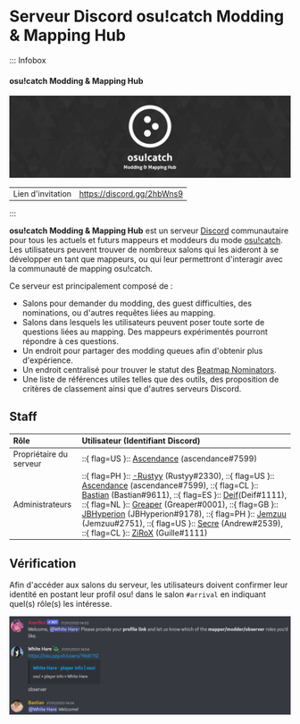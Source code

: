 # Serveur Discord osu!catch Modding & Mapping Hub

::: Infobox

<!-- lint ignore heading-increment -->

#### osu!catch Modding & Mapping Hub

![Bannière du serveur](img/banner.jpg "Bannière du serveur osu!catch Modding & Mapping Hub, conçue par Greaper")

|  |  |
| :-- | :-- |
| Lien d'invitation | <https://discord.gg/2hbWns9> |

:::

**osu!catch Modding & Mapping Hub** est un serveur [Discord](https://discord.com) communautaire pour tous les actuels et futurs mappeurs et moddeurs du mode [osu!catch](/wiki/Game_mode/osu!catch). Les utilisateurs peuvent trouver de nombreux salons qui les aideront à se développer en tant que mappeurs, ou qui leur permettront d'interagir avec la communauté de mapping osu!catch.

Ce serveur est principalement composé de :

- Salons pour demander du modding, des guest difficulties, des nominations, ou d'autres requêtes liées au mapping.
- Salons dans lesquels les utilisateurs peuvent poser toute sorte de questions liées au mapping. Des mappeurs expérimentés pourront répondre à ces questions.
- Un endroit pour partager des modding queues afin d'obtenir plus d'expérience.
- Un endroit centralisé pour trouver le statut des [Beatmap Nominators](/wiki/People/The_Team/Beatmap_Nominators).
- Une liste de références utiles telles que des outils, des proposition de critères de classement ainsi que d'autres serveurs Discord.

## Staff

| Rôle | Utilisateur (Identifiant Discord) |
| :-- | :-- |
| Propriétaire du serveur | ::{ flag=US }:: [Ascendance](https://osu.ppy.sh/users/2931883) (ascendance#7599) |
| Administrateurs | ::{ flag=PH }:: [-Rustyy](https://osu.ppy.sh/users/16355636) (Rustyy#2330), ::{ flag=US }:: [Ascendance](https://osu.ppy.sh/users/2931883) (ascendance#7599), ::{ flag=CL }:: [Bastian](https://osu.ppy.sh/users/6345176) (Bastian#9611), ::{ flag=ES }:: [Deif](https://osu.ppy.sh/users/318565)(Deif#1111), ::{ flag=NL }:: [Greaper](https://osu.ppy.sh/users/2369776) (Greaper#0001), ::{ flag=GB }:: [JBHyperion](https://osu.ppy.sh/users/4879508) (JBHyperion#9178), ::{ flag=PH }:: [Jemzuu](https://osu.ppy.sh/users/7890134) (Jemzuu#2751), ::{ flag=US }:: [Secre](https://osu.ppy.sh/users/2306637) (Andrew#2539), ::{ flag=CL }:: [ZiRoX](https://osu.ppy.sh/users/200768) (Guille#1111) |

## Vérification

Afin d'accéder aux salons du serveur, les utilisateurs doivent confirmer leur identité en postant leur profil osu! dans le salon `#arrival` en indiquant quel(s) rôle(s) les intéresse.

![Processus d'authentification](img/auth.jpg?1 "En rejoignant le serveur, les utilisateurs enverront leur profil osu! et demanderont un certain rôle. Un administrateur modifiera alors leur profil en conséquence.")
